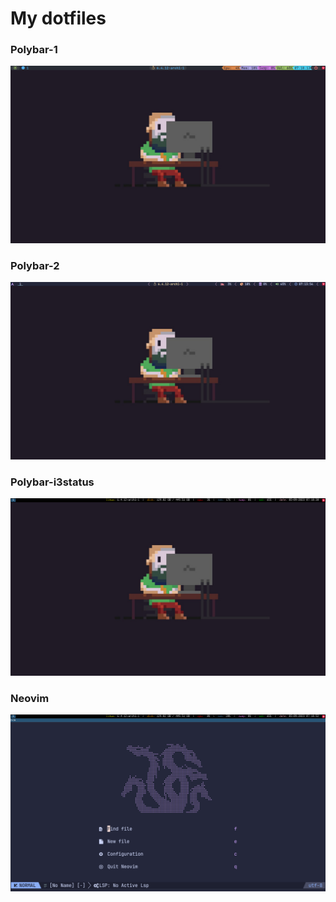 # My dotfiles

### Polybar-1
![thumbnail](./screenshots/polybar-1.png)

### Polybar-2
![thumbnail](./screenshots/polybar-2.png)

### Polybar-i3status
![thumbnail](./screenshots/polybar-i3status.png)

### Neovim
![thumbnail](./screenshots/nvim.png)
